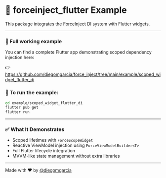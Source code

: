 # 📱 forceinject_flutter Example

This package integrates the [ForceInject](https://pub.dev/packages/force_inject) DI system with Flutter widgets.

---

### 🔁 Full working example

You can find a complete Flutter app demonstrating scoped dependency injection here:

👉 https://github.com/diegomgarcia/force_inject/tree/main/example/scoped_widget_flutter_di

### 🚀 To run the example:

```bash
cd example/scoped_widget_flutter_di
flutter pub get
flutter run
```

---

### ✅ What It Demonstrates

- Scoped lifetimes with `ForceScopeWidget`
- Reactive ViewModel injection using `ForceViewModelBuilder<T>`
- Full Flutter lifecycle integration
- MVVM-like state management without extra libraries

---

Made with ❤️ by [@diegomgarcia](https://github.com/diegomgarcia)

